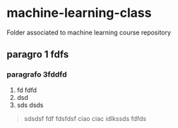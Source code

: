 # machine-learning-class
Folder associated to machine learning course repository

## paragro 1 fdfs

### paragrafo 3fddfd

 
1. fd fdfd
2. dsd
3. sds dsds

> sdsdsf fdf fdsfdsf ciao ciac idlkssds fdfds
 

